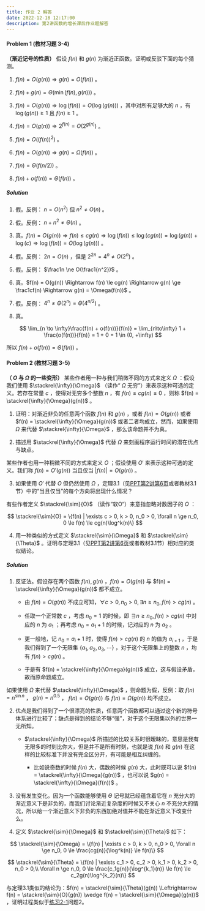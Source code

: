 ```yaml
---
title: 作业 2 解答
date: 2022-12-18 12:17:00
description: 第2讲函数的增长课后作业题解答
---
```


#### Problem 1 (教材习题 3-4)

**（渐近记号的性质）** 假设 $f(n)$ 和 $g(n)$ 为渐近正函数。证明或反驳下面的每个猜测。

1. $f(n) = O(g(n)) \Rightarrow g(n) = O(f(n))$ 。

2. $f(n) + g(n) = \Theta(\min(f(n), g(n)))$ 。

3. $f(n) = O(g(n))\Rightarrow \log(f(n)) = O(\log(g(n)))$ ，其中对所有足够大的 $n$ ，有 $\log(g(n)) \ge 1$ 且 $f(n) \ge 1$ 。

4. $f(n) = O(g(n)) \Rightarrow 2^{f(n)} = O(2^{g(n)})$ 。

5. $f(n) = O((f(n))^2)$ 。

6. $f(n) = O(g(n)) \Rightarrow g(n) = \Omega(f(n))$ 。

7. $f(n) = \Theta(f(n/2))$ 。

8. $f(n) + o(f(n)) = \Theta(f(n))$ 。

##### Solution

1. 假。反例： $n = O(n^2)$ 但 $n^2 \ne O(n)$ 。

2. 假。反例： $n + n^2 \ne \Theta(n)$ 。

3. 真。$f(n) = O(g(n)) \Rightarrow f(n) \le cg(n) \Rightarrow \log(f(n)) \le \log(cg(n)) = \log(g(n)) + \log(c) \Rightarrow \log(f(n)) = O(\log(g(n)))$ 。

4. 假。反例： $2n = O(n)$ ，但是 $2^{2n} = 4^n \ne O(2^n)$ 。

5. 假。反例： $\frac1n \ne O(\frac1{n^2})$ 。

6. 真。$f(n) = O(g(n)) \Rightarrow f(n) \le cg(n) \Rightarrow g(n) \ge \frac1cf(n) \Rightarrow g(n) = \Omega(f(n))$ 。

7. 假。反例： $4^n \ne \Theta(2^n) = \Theta(4^{n/2})$ 。

8. 真。

$$
\lim_{n \to \infty}\frac{f(n) + o(f(n))}{f(n)} = \lim_{n\to\infty} 1 + \frac{o(f(n))}{f(n)} = 1 + 0 = 1 \in (0, +\infty)
$$

所以 $f(n) + o(f(n)) = \Theta(f(n))$ 。

#### Problem 2 (教材习题 3-5)

**（ $O$ 与 $\Omega$ 的一些变形）** 某些作者用一种与我们稍微不同的方式来定义 $\Omega$ ：假设我们使用 $\stackrel{\infty}{\Omega}$ （读作“ $\Omega$ 无穷”）来表示这种可选的定义。若存在常量 $c$ ，使得对无穷多个整数 $n$ ，有 $f(n)\ge cg(n) \ge 0$ ，则称 $f(n) = \stackrel{\infty}{\Omega}(g(n))$ 。

1. 证明：对渐近非负的任意两个函数 $f(n)$ 和 $g(n)$ ，或者 $f(n) = O(g(n))$ 或者 $f(n) = \stackrel{\infty}{\Omega}(g(n))$ 或者二者均成立，然而，如果使用 $\Omega$ 来代替 $\stackrel{\infty}{\Omega}$ ，那么该命题并不为真。

2. 描述用 $\stackrel{\infty}{\Omega}$ 代替 $\Omega$ 来刻画程序运行时间的潜在优点与缺点。

某些作者也用一种稍微不同的方式来定义 $O$ ；假设使用 $O'$ 来表示这种可选的定义。我们称 $f(n) = O'(g(n))$ 当且仅当 $|f(n)| = O(g(n))$ 。

3. 如果使用 $O'$ 代替 $O$ 但仍然使用 $\Omega$ ，定理3.1（见[PPT第2讲第6页](/slides/lec02-growth-of-functions.pdf#page=6)或者教材3.1节）中的“当且仅当”的每个方向将出现什么情况？

有些作者定义 $\stackrel{\sim}{O}$ （读作“软O“）来意指忽略对数因子的 $O$ ：

$$
\stackrel{\sim}{O} = \{f(n) | \exists c > 0, k > 0, n_0 > 0, \forall n \ge n_0, 0 \le f(n) \le cg(n)\log^k(n)\}
$$

4. 用一种类似的方式定义 $\stackrel{\sim}{\Omega}$ 和 $\stackrel{\sim}{\Theta}$ 。证明与定理3.1（见[PPT第2讲第6页](/slides/lec02-growth-of-functions.pdf#page=10)或者教材3.1节）相对应的类似结论。

##### Solution

1. 反证法。假设存在两个函数 $f(n), g(n)$ ，$f(n) = O(g(n))$ 与 $f(n) = \stackrel{\infty}{\Omega}(g(n))$ 都不成立。

    - 由 $f(n) = O(g(n))$ 不成立可知，$\forall c > 0, n_0 > 0, \exists n \ge n_0, f(n) > cg(n)$ 。

    - 任取一个正常数 $c$ ，考虑 $n_0 = 1$ 的时候，即 $\exists n \ge n_0, f(n) > cg(n)$ 中对应的 $n$ 为 $a_1$ ；再考虑 $n_0 = a_1 + 1$ 的时候，记对应的 $n$ 为 $a_2$ 。

    - 更一般地，记 $n_0 = a_i + 1$ 时，使得 $f(n) > cg(n)$ 的 $n$ 的值为 $a_{i+1}$ ，于是我们得到了一个无限集 $\{a_1, a_2, a_3, \cdots\}$ ，对于这个无限集上的整数 $n$ ，均有 $f(n) > cg(n)$ 。

    - 于是有 $f(n) = \stackrel{\infty}{\Omega}(g(n))$ 成立，这与假设矛盾，故而原命题成立。

如果使用 $\Omega$ 来代替 $\stackrel{\infty}{\Omega}$ ，则命题为假，反例：取 $f(n) = n^{\sin n}$ ， $g(n) = n^{0.5}$ ， $f(n) = O(g(n))$ 与 $f(n) = \Omega(g(n))$ 均不成立。

2. 优点是我们得到了一个很漂亮的性质，任意两个函数都可以通过这个新的符号体系进行比较了；缺点是得到的结论不够“强”，对于这个无限集以外的世界一无所知。

    - $\stackrel{\infty}{\Omega}$ 所描述的比较关系时很暧昧的，意思是我有无限多的时刻比你大，但是并不是所有时刻，也就是说 $f(n)$ 和 $g(n)$ 在这样的比较标准下并没有完全区分开，有可能是相互纠缠的。
        
        - 比如说奇数的时候 $f(n)$ 大，偶数的时候 $g(n)$ 大，此时既可以说 $f(n) = \stackrel{\infty}{\Omega}(g(n))$ ，也可以说 $g(n) = \stackrel{\infty}{\Omega}(f(n))$ 。

3. 没有发生变化。因为一个函数能够使用 $\Theta$ 记号就已经蕴含着它在 $n$ 充分大的渐近意义下是非负的，而我们讨论渐近复杂度的时候又不关心 $n$ 不充分大的情况，所以给一个渐近意义下非负的东西加绝对值并不能在渐近意义下改变什么。

4. 定义 $\stackrel{\sim}{\Omega}$ 和 $\stackrel{\sim}{\Theta}$ 如下：

$$
\stackrel{\sim}{\Omega} = \{f(n) | \exists c > 0, k > 0, n_0 > 0, \forall n \ge n_0, 0 \le \frac{cg(n)}{\log^k(n)} \le f(n)\}
$$

$$
\stackrel{\sim}{\Theta} = \{f(n) | \exists c_1 > 0, c_2 > 0, k_1 > 0, k_2 > 0, n_0 > 0,\\
 \forall n \ge n_0, 0 \le \frac{c_1g(n)}{\log^{k_1}(n)} \le f(n) \le c_2g(n)\log^{k_2}(n)\}
$$

与定理3.1类似的结论为：$f(n) = \stackrel{\sim}{\Theta}(g(n)) \Leftrightarrow f(n) = \stackrel{\sim}{O}(g(n)) \wedge f(n) = \stackrel{\sim}{\Omega}(g(n))$ ，证明过程类似于[练习2-1](/solution2/exe2-1/)问题2。

